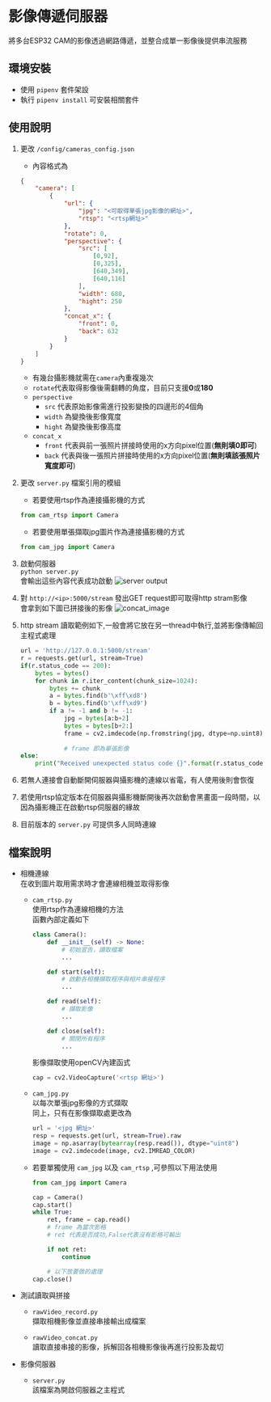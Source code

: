 # 影像傳遞伺服器
將多台ESP32 CAM的影像透過網路傳遞，並整合成單一影像後提供串流服務

## 環境安裝
- 使用 `pipenv` 套件架設
- 執行 `pipenv install` 可安裝相關套件


## 使用說明
1. 更改 `/config/cameras_config.json`
   - 內容格式為
    ```json
    {
        "camera": [
            {
                "url": {
                    "jpg": "<可取得單張jpg影像的網址>",
                    "rtsp": "<rtsp網址>"
                },
                "rotate": 0,
                "perspective": {
                    "src": [
                        [0,92],
                        [0,325],
                        [640,349],
                        [640,116]
                    ],
                    "width": 680,
                    "hight": 250
                },
                "concat_x": {
                    "front": 0,
                    "back": 632
                }
            }
        ]
    }
    ```
   - 有幾台攝影機就需在`camera`內重複幾次
   - `rotate`代表取得影像後需翻轉的角度，目前只支援**0**或**180**
   - `perspective` 
     - `src` 代表原始影像需進行投影變換的四邊形的4個角
     - `width` 為變換後影像寬度
     - `hight` 為變換後影像高度
   - `concat_x`
     - `front` 代表與前一張照片拼接時使用的x方向pixel位置(**無則填0即可**)
     - `back` 代表與後一張照片拼接時使用的x方向pixel位置(**無則填該張照片寬度即可**)
2. 更改 `server.py` 檔案引用的模組
    - 若要使用rtsp作為連接攝影機的方式
    ```python
    from cam_rtsp import Camera
    ```
    - 若要使用單張擷取jpg圖片作為連接攝影機的方式    
    ```python
    from cam_jpg import Camera
    ```
    
3. 啟動伺服器\
   `python server.py`\
   會輸出這些內容代表成功啟動
   ![server output](/img/server輸出.jpg)
4. 對 `http://<ip>:5000/stream` 發出GET request即可取得http stram影像\
會拿到如下圖已拼接後的影像
![concat_image](/img/rawframe_concat.jpg)
5. http stream 讀取範例如下,一般會將它放在另一thread中執行,並將影像傳輸回主程式處理
    ```python
    url = 'http://127.0.0.1:5000/stream'
    r = requests.get(url, stream=True)
    if(r.status_code == 200):
        bytes = bytes()
        for chunk in r.iter_content(chunk_size=1024):
            bytes += chunk
            a = bytes.find(b'\xff\xd8')
            b = bytes.find(b'\xff\xd9')
            if a != -1 and b != -1:
                jpg = bytes[a:b+2]
                bytes = bytes[b+2:]
                frame = cv2.imdecode(np.fromstring(jpg, dtype=np.uint8), cv2.IMREAD_COLOR)
                
                # frame 即為單張影像
    else:
        print("Received unexpected status code {}".format(r.status_code)) 
    ```
6. 若無人連接會自動斷開伺服器與攝影機的連線以省電，有人使用後則會恢復
7. 若使用rtsp協定版本在伺服器與攝影機斷開後再次啟動會黑畫面一段時間，以因為攝影機正在啟動rtsp伺服器的緣故
8. 目前版本的 `server.py` 可提供多人同時連線

## 檔案說明
- 相機連線  
    在收到圖片取用需求時才會連線相機並取得影像
    - `cam_rtsp.py`\
        使用rtsp作為連線相機的方法\
        函數內部定義如下
        ```python
        class Camera():
            def __init__(self) -> None:
                # 初始宣告，讀取檔案
                ...

            def start(self):
                # 啟動各相機擷取程序與相片串接程序
                ...

            def read(self):
                # 擷取影像
                ...

            def close(self):
                # 關閉所有程序
                ...
        ```
        影像擷取使用openCV內建函式
        ```python
        cap = cv2.VideoCapture('<rtsp 網址>')
        ```

    - `cam_jpg.py`\
        以每次單張jpg影像的方式擷取\
        同上，只有在影像擷取處更改為
        ```python
        url = '<jpg 網址>'
        resp = requests.get(url, stream=True).raw
        image = np.asarray(bytearray(resp.read()), dtype="uint8")
        image = cv2.imdecode(image, cv2.IMREAD_COLOR)
        ```
    - 若要單獨使用 `cam_jpg` 以及 `cam_rtsp` ,可參照以下用法使用
        ```python
        from cam_jpg import Camera

        cap = Camera()
        cap.start()
        while True:
            ret, frame = cap.read()
            # frame 為當次影格
            # ret 代表是否成功,False代表沒有影格可輸出

            if not ret:
                continue

            # 以下放要做的處理
        cap.close()
        ```

- 測試讀取與拼接
    - `rawVideo_record.py`\
        擷取相機影像並直接串接輸出成檔案

    - `rawVideo_concat.py`\
        讀取直接串接的影像，拆解回各相機影像後再進行投影及裁切

- 影像伺服器
    - `server.py`\
        該檔案為開啟伺服器之主程式
        
        
        

